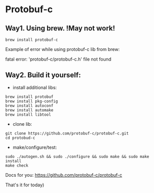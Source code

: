 # Protobuf-c 

## Way1. Using brew. !May not work! 
```
brew install protobuf-c
```

Example of error while using protobuf-c lib from brew:

fatal error: 'protobuf-c/protobuf-c.h' file not found

## Way2. Build it yourself:

- install additional libs:

```
brew install protobuf
brew install pkg-config
brew install autoconf
brew install automake
brew install libtool
```

- clone lib:

```
git clone https://github.com/protobuf-c/protobuf-c.git
cd protobud-c
```

- make/configure/test:

```
sudo ./autogen.sh && sudo ./configure && sudo make && sudo make install
make check
```
Docs for you: https://github.com/protobuf-c/protobuf-c

That's it for today)




